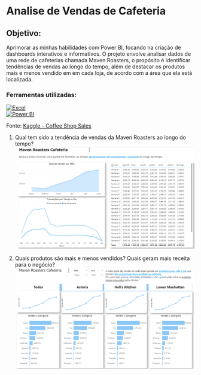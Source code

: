 <h1>Analise de Vendas de Cafeteria</h1>

<h2>Objetivo:</h2>

Aprimorar as minhas habilidades com Power BI, focando na criação de dashboards interativos e informativos. O projeto envolve analisar dados de uma rede de cafeterias chamada Maven Roasters, o propósito é identificar tendências de vendas ao longo do tempo, além de destacar os produtos mais e menos vendido em em cada loja, de acordo com a área que ela está localizada.

<h3>Ferramentas utilizadas:</h3>

[![Excel](https://img.shields.io/badge/Excel-217346?style=for-the-badge&logo=microsoft-excel&logoColor=white)](https://www.microsoft.com/pt-br/microsoft-365/excel)  
[![Power BI](https://img.shields.io/badge/PowerBI-F2C811?style=for-the-badge&logo=power-bi&logoColor=black)](https://powerbi.microsoft.com/)


Fonte: 
[Kaggle - Coffee Shop Sales](https://www.kaggle.com/datasets/ahmedabbas757/coffee-sales/data)

1. Qual tem sido a tendência de vendas da Maven Roasters ao longo do tempo?<br>
![img 1](https://github.com/gubetete/dashboard-powerbi-coffeshop/blob/main/img/pbi1.png?raw=true)

2. Quais produtos são mais e menos vendidos? Quais geram mais receita para o negócio?<br>
![img 2](https://github.com/gubetete/dashboard-powerbi-coffeshop/blob/main/img/pbi2.png?raw=true)
